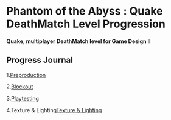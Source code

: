 # Phantom of the Abyss : Quake DeathMatch Level Progression

#### Quake, multiplayer DeathMatch level for Game Design II

## Progress Journal 
1.[Preproduction](pages/preproduction.md "Preproduction Page")

2.[Blockout](pages/Blockout.md "Blockout Page")

3.[Playtesting](pages/Playtesting.md "Playtesting Page")

4.Texture & Lighting[Texture & Lighting](pages/Texture-and-lighting.md "Texture & Lighting Page")
